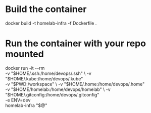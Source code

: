 # Build the container
docker build -t homelab-infra -f Dockerfile .

# Run the container with your repo mounted
docker run -it --rm \
  -v "$HOME/.ssh:/home/devops/.ssh" \
  -v "$HOME/.kube:/home/devops/.kube" \
  -v "$PWD:/workspace" \
  -v "$HOME/.home:/home/devops/.home" \
  -v "$HOME/homelab:/home/devops/homelab" \
  -v "$HOME/.gitconfig:/home/devops/.gitconfig" \
  -e ENV=dev \
  homelab-infra "$@"
